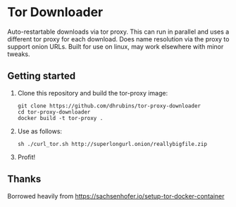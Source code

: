 # Tor Downloader

Auto-restartable downloads via tor proxy. This can run in parallel and uses a different tor proxy for each download. Does name resolution via the proxy to support onion URLs. Built for use on linux, may work elsewhere with minor tweaks.

## Getting started

1. Clone this repository and build the tor-proxy image:
    
    ```
    git clone https://github.com/dhrubins/tor-proxy-downloader
    cd tor-proxy-downloader
    docker build -t tor-proxy .
    ```

1. Use as follows:
    ```
    sh ./curl_tor.sh http://superlongurl.onion/reallybigfile.zip
    ```

1. Profit!

## Thanks

Borrowed heavily from https://sachsenhofer.io/setup-tor-docker-container